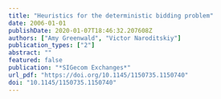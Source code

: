 ```yaml
---
title: "Heuristics for the deterministic bidding problem"
date: 2006-01-01
publishDate: 2020-01-07T18:46:32.207608Z
authors: ["Amy Greenwald", "Victor Naroditskiy"]
publication_types: ["2"]
abstract: ""
featured: false
publication: "*SIGecom Exchanges*"
url_pdf: "https://doi.org/10.1145/1150735.1150740"
doi: "10.1145/1150735.1150740"
---
```


